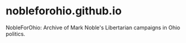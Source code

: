 # nobleforohio.github.io
NobleForOhio: Archive of Mark Noble's Libertarian campaigns in Ohio politics.
